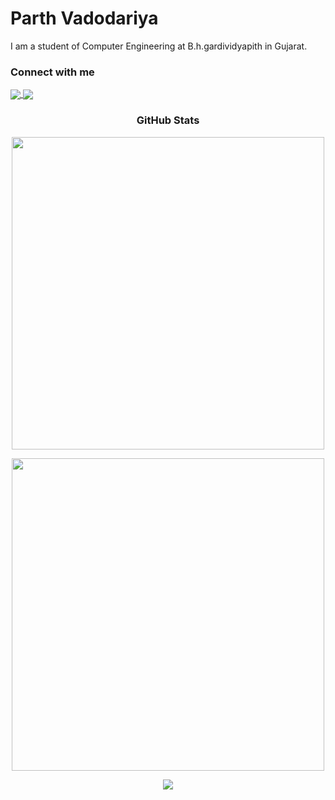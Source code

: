 
<h1>
    <span>Parth Vadodariya</span>
</h1>
<div>
    <p align="left">
      <a>
        I am a student of Computer Engineering at B.h.gardividyapith in Gujarat.    
      </a>
    </p>
</div>

<div>
    <h3 align="left">Connect with me</h3>
    <a href="parthmevada2005@gmail.com" target="_blank">
      <img align="center" src="https://img.shields.io/badge/-Email-000?style=for-the-badge&logo=gmail&logoColor=5E81AC&color:FFF"/>
    </a>
    <a href="https://www.linkedin.com/in/parth-vadodariya-6971ba2a5"target="_blank">
      <img align="center" src="https://img.shields.io/badge/-LinkedIn-000?style=for-the-badge&logo=linkedin&logoColor=5E81AC&color:FFF"/>
    </a>
</div>

<div>
    <h3 align="center">GitHub Stats</h3>
    <p align="center">
        <a href="https://github.com/anuraghazra/github-readme-stats" target="_blank">
          <img width=500em align="center" src="https://github-readme-stats-git-masterrstaa-rickstaa.vercel.app/api?username=VP7985&&hide_title=true&show_icons=true&include_all_commits=true&count_private=true&theme=nord&bg_color=EB545400"/>
        </a>
    </p>
    <p align="center">
        <a href="https://git.io/streak-stats"><img width=500em src="https://streak-stats.demolab.com?user=VP7985&theme=nord&background=EB545400"/></a>
     </p>    
     <p align="center">
<!--         <a href="github.com/anuraghazra/github-readme-stats"> -->
      <img src="https://github-readme-stats.vercel.app/api/top-langs?username=VP7985&theme=nord&bg_color=EB545400&layout=compact"/>
<!--         </a> -->
    </p>        
</div>    
